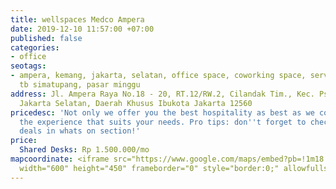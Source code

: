 ```yaml
---
title: wellspaces Medco Ampera
date: 2019-12-10 11:57:00 +07:00
published: false
categories:
- office
seotags:
- ampera, kemang, jakarta, selatan, office space, coworking space, serviced office,
  tb simatupang, pasar minggu
address: Jl. Ampera Raya No.18 - 20, RT.12/RW.2, Cilandak Tim., Kec. Ps. Minggu, Kota
  Jakarta Selatan, Daerah Khusus Ibukota Jakarta 12560
pricedesc: 'Not only we offer you the best hospitality as best as we could, but also
  the experience that suits your needs. Pro tips: don''t forget to check out our special
  deals in whats on section!'
price:
  Shared Desks: Rp 1.500.000/mo
mapcoordinate: <iframe src="https://www.google.com/maps/embed?pb=!1m18!1m12!1m3!1d3965.824042810883!2d106.81623531451197!3d-6.286845663285546!2m3!1f0!2f0!3f0!3m2!1i1024!2i768!4f13.1!3m3!1m2!1s0x2e69f1429d6f54b5%3A0xfea96be28cf9dba7!2sMedco%20Ampera!5e0!3m2!1sen!2sid!4v1575953954100!5m2!1sen!2sid"
  width="600" height="450" frameborder="0" style="border:0;" allowfullscreen=""></iframe>
---
```


